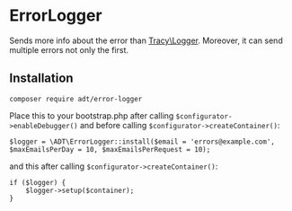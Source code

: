 ErrorLogger
===========

Sends more info about the error than [Tracy\Logger](https://github.com/nette/tracy). Moreover, it can send multiple errors not only the first.

Installation
------------

````
composer require adt/error-logger
````

Place this to your bootstrap.php after calling `$configurator->enableDebugger()` and before calling `$configurator->createContainer()`:
````
$logger = \ADT\ErrorLogger::install($email = 'errors@example.com', $maxEmailsPerDay = 10, $maxEmailsPerRequest = 10);
````
and this after calling `$configurator->createContainer()`:
```
if ($logger) {
	$logger->setup($container);
}
```
